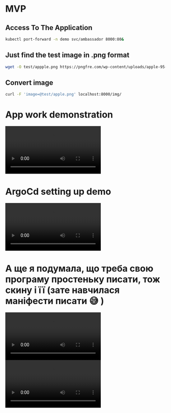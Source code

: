 # MVP
## Access To The Application
```sh
kubectl port-forward -n demo svc/ambassador 8000:80&
```
## Just find the test image in .png format
```sh
wget -O test/appple.png https://pngfre.com/wp-content/uploads/apple-95-270x300.png

```
## Convert image
```sh
curl -F 'image=@test/apple.png' localhost:8000/img/
```
# App work demonstration
![Image](./demo_go_work_demonstration.mp4)

# ArgoCd setting up demo
![image](./demo_go_ArgoCD_demonstration.mp4)

# А ще я подумала, що треба свою програму простеньку писати, тож скину і її (зате навчилася маніфести писати 😅 )

![image](./test_work_demo.mp4)
![image](./test_ArgoCD_demo.mp4)